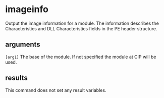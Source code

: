 # imageinfo

Output the image information for a module. The information describes the Characteristics and DLL Characteristics fields in the PE header structure.

## arguments

`[arg1]` The base of the module. If not specified the module at CIP will be used.

## results

This command does not set any result variables.
